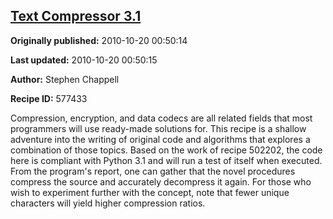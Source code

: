 ## [Text Compressor 3.1](https://code.activestate.com/recipes/577433-text-compressor-31)

**Originally published:** 2010-10-20 00:50:14

**Last updated:** 2010-10-20 00:50:15

**Author:** Stephen Chappell

**Recipe ID:** 577433

Compression, encryption, and data codecs are all related fields that most programmers will use ready-made solutions for. This recipe is a shallow adventure into the writing of original code and algorithms that explores a combination of those topics. Based on the work of recipe 502202, the code here is compliant with Python 3.1 and will run a test of itself when executed. From the program's report, one can gather that the novel procedures compress the source and accurately decompress it again. For those who wish to experiment further with the concept, note that fewer unique characters will yield higher compression ratios.
